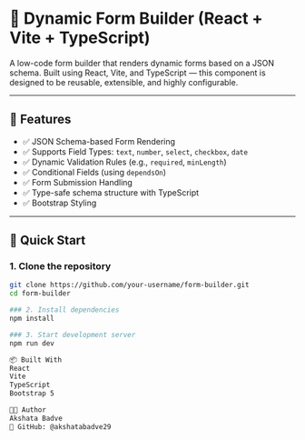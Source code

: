 # 🧩 Dynamic Form Builder (React + Vite + TypeScript)

A low-code form builder that renders dynamic forms based on a JSON schema. Built using React, Vite, and TypeScript — this component is designed to be reusable, extensible, and highly configurable.

---

## 📌 Features

- ✅ JSON Schema-based Form Rendering
- ✅ Supports Field Types: `text`, `number`, `select`, `checkbox`, `date`
- ✅ Dynamic Validation Rules (e.g., `required`, `minLength`)
- ✅ Conditional Fields (using `dependsOn`)
- ✅ Form Submission Handling
- ✅ Type-safe schema structure with TypeScript
- ✅ Bootstrap Styling

---

## 🚀 Quick Start

### 1. Clone the repository

```bash
git clone https://github.com/your-username/form-builder.git
cd form-builder

### 2. Install dependencies
npm install

### 3. Start development server
npm run dev

📦 Built With
React
Vite
TypeScript
Bootstrap 5

👨‍💻 Author
Akshata Badve
🔗 GitHub: @akshatabadve29